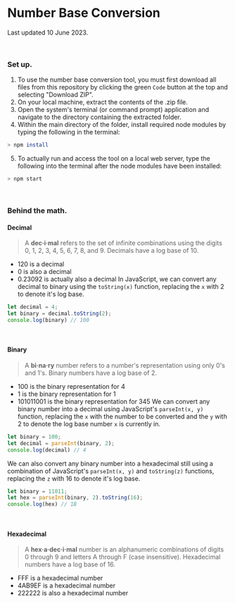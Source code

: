 # Number Base Conversion
Last updated 10 June 2023.

<br>


### Set up.
1. To use the number base conversion tool, you must first download all files from this repository by clicking the green `Code` button at the top and selecting "Download ZIP".
2. On your local machine, extract the contents of the .zip file.
3. Open the system's terminal (or command prompt) application and navigate to the directory containing the extracted folder.
4. Within the main directory of the folder, install required node modules by typing the following in the terminal:
```bash
> npm install
```
5. To actually run and access the tool on a local web server, type the following into the terminal after the node modules have been installed:
```bash
> npm start
```

<br>


### Behind the math.
#### Decimal
> A **dec·i·mal** refers to the set of infinite combinations using the digits 0, 1, 2, 3, 4, 5, 6, 7, 8, and 9. Decimals have a log base of 10.
* 120 is a decimal
* 0 is also a decimal
* 0.23092 is actually also a decimal
In JavaScript, we can convert any decimal to binary using the `toString(x)` function, replacing the `x` with 2 to denote it's log base.
```JavaScript
let decimal = 4;
let binary = decimal.toString(2);
console.log(binary) // 100
```

<br>

#### Binary
> A **bi·na·ry** number refers to a number's representation using only 0's and 1's. Binary numbers have a log base of 2.
* 100 is the binary representation for 4
* 1 is the binary representation for 1
* 101011001 is the binary representation for 345
We can convert any binary number into a decimal using JavaScript's `parseInt(x, y)` function, replacing the `x` with the number to be converted and the `y` with 2 to denote the log base number `x` is currently in.
```JavaScript
let binary = 100;
let decimal = parseInt(binary, 2);
console.log(decimal) // 4
```

We can also convert any binary number into a hexadecimal still using a combination of JavaScript's `parseInt(x, y)` and `toString(z)` functions, replacing the `z` with 16 to denote it's log base.
```JavaScript
let binary = 11011;
let hex = parseInt(binary, 2).toString(16);
console.log(hex) // 1B
```

<br>


#### Hexadecimal
> A **hex·a·dec·i·mal** number is an alphanumeric combinations of digits 0 through 9 and letters A through F (case insensitive). Hexadecimal numbers have a log base of 16.
* FFF is a hexadecimal number
* 4AB9EF is a hexadecimal number
* 222222 is also a hexadecimal number

